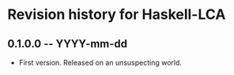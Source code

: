 # Revision history for Haskell-LCA

## 0.1.0.0 -- YYYY-mm-dd

* First version. Released on an unsuspecting world.
